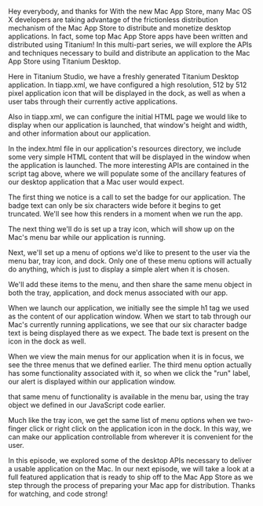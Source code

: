 Hey everybody, and thanks for With the new Mac App Store, many Mac OS X developers are taking advantage of the frictionless distribution mechanism of the Mac App Store to distribute and monetize desktop applications.  In fact, some top Mac App Store apps have been written and distributed using Titanium!  In this multi-part series, we will explore the APIs and techniques necessary to build and distribute an application to the Mac App Store using Titanium Desktop.

Here in Titanium Studio, we have a freshly generated Titanium Desktop application.  In tiapp.xml, we have configured a high resolution, 512 by 512 pixel application icon that will be displayed in the dock, as well as when a user tabs through their currently active applications.  

Also in tiapp.xml, we can configure the initial HTML page we would like to display when our application is launched, that window's height and width, and other information about our application.

In the index.html file in our application's resources directory, we include some very simple HTML content that will be displayed in the window when the application is launched.  The more interesting APIs are contained in the script tag above, where we will populate some of the ancillary features of our desktop application that a Mac user would expect.

The first thing we notice is a call to set the badge for our application.  The badge text can only be six characters wide before it begins to get truncated.  We'll see how this renders in a moment when we run the app.

The next thing we'll do is set up a tray icon, which will show up on the Mac's menu bar while our application is running.

Next, we'll set up a menu of options we'd like to present to the user via the menu bar, tray icon, and dock.  Only one of these menu options will actually do anything, which is just to display a simple alert when it is chosen.

We'll add these items to the menu, and then share the same menu object in both the tray, application, and dock menus associated with our app.

When we launch our application, we initially see the simple h1 tag we used as the content of our application window.  When we start to tab through our Mac's currently running applications, we see that our six character badge text is being displayed there as we expect.  The bade text is present on the icon in the dock as well.

When we view the main menus for our application when it is in focus, we see the three menus that we defined earlier.  The third menu option actually has some functionality associated with it, so when we click the "run" label, our alert is displayed within our application window.

that same menu of functionality is available in the menu bar, using the tray object we defined in our JavaScript code earlier.

Much like the tray icon, we get the same list of menu options when we two-finger click or right click on the application icon in the dock.  In this way, we can make our application controllable from wherever it is convenient for the user.

In this episode, we explored some of the desktop APIs necessary to deliver a usable application on the Mac.  In our next episode, we will take a look at a full featured application that is ready to ship off to the Mac App Store as we step through the process of preparing your Mac app for distribution.  Thanks for watching, and code strong!



